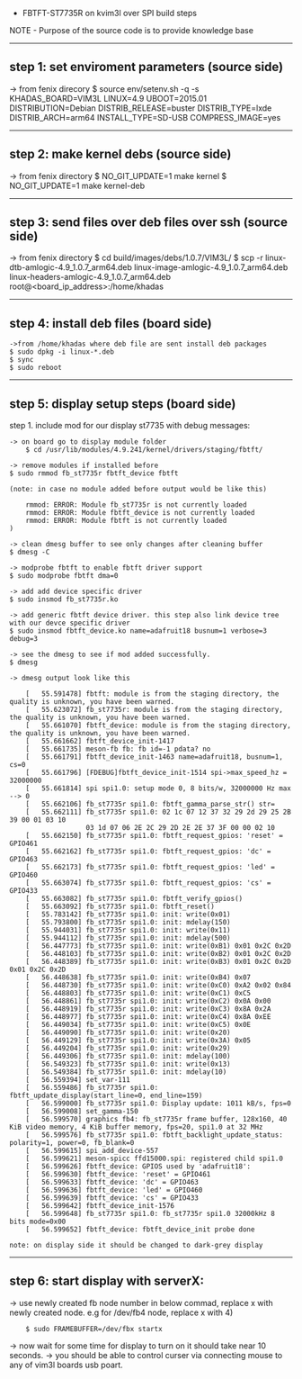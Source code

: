 - FBTFT-ST7735R on kvim3l over SPI build steps 

NOTE - Purpose of the source code is to provide knowledge base

------------------------------------------------------------------------
step 1: set enviroment parameters (source side)
------------------------------------------------------------------------

-> from fenix direcory
	$ source env/setenv.sh -q -s  KHADAS_BOARD=VIM3L LINUX=4.9 UBOOT=2015.01 DISTRIBUTION=Debian DISTRIB_RELEASE=buster DISTRIB_TYPE=lxde DISTRIB_ARCH=arm64 INSTALL_TYPE=SD-USB COMPRESS_IMAGE=yes
	
------------------------------------------------------------------------
step 2: make kernel debs (source side)
------------------------------------------------------------------------

->	from fenix directory
	$ NO_GIT_UPDATE=1 make kernel 
	$ NO_GIT_UPDATE=1 make kernel-deb
	
-------------------------------------------------------------------------	
step 3: send files over deb files over ssh (source side)
------------------------------------------------------------------------

-> from fenix directory
	$ cd build/images/debs/1.0.7/VIM3L/
	$ scp -r linux-dtb-amlogic-4.9_1.0.7_arm64.deb linux-image-amlogic-4.9_1.0.7_arm64.deb linux-headers-amlogic-4.9_1.0.7_arm64.deb root@<board_ip_address>:/home/khadas
	
------------------------------------------------------------------------
step 4: install deb files (board side)
------------------------------------------------------------------------
	->from /home/khadas where deb file are sent install deb packages
	$ sudo dpkg -i linux-*.deb
	$ sync
	$ sudo reboot	
	
------------------------------------------------------------------------
step 5: display setup steps (board side)
------------------------------------------------------------------------

step 1. include mod for our display st7735 with debug messages:
	
	-> on board go to display module folder
		$ cd /usr/lib/modules/4.9.241/kernel/drivers/staging/fbtft/
	
	-> remove modules if installed before
	$ sudo rmmod fb_st7735r fbtft_device fbtft
	
	(note: in case no module added before output would be like this)
	
		rmmod: ERROR: Module fb_st7735r is not currently loaded
		rmmod: ERROR: Module fbtft_device is not currently loaded
		rmmod: ERROR: Module fbtft is not currently loaded
	)
	
	-> clean dmesg buffer to see only changes after cleaning buffer
	$ dmesg -C
	
	-> modprobe fbtft to enable fbtft driver support
	$ sudo modprobe fbtft dma=0
	
	-> add add device specific driver
	$ sudo insmod fb_st7735r.ko 
	
	-> add generic fbtft device driver. this step also link device tree with our devce specific driver
	$ sudo insmod fbtft_device.ko name=adafruit18 busnum=1 verbose=3 debug=3
	
	-> see the dmesg to see if mod added successfully. 
	$ dmesg 
	
	-> dmesg output look like this
	
		[   55.591478] fbtft: module is from the staging directory, the quality is unknown, you have been warned.
		[   55.623072] fb_st7735r: module is from the staging directory, the quality is unknown, you have been warned.
		[   55.661070] fbtft_device: module is from the staging directory, the quality is unknown, you have been warned.
		[   55.661662] fbtft_device_init-1417
		[   55.661735] meson-fb fb: fb id=-1 pdata? no
		[   55.661791] fbtft_device_init-1463 name=adafruit18, busnum=1, cs=0
		[   55.661796] [FDEBUG]fbtft_device_init-1514 spi->max_speed_hz = 32000000
		[   55.661814] spi spi1.0: setup mode 0, 8 bits/w, 32000000 Hz max --> 0
		[   55.662106] fb_st7735r spi1.0: fbtft_gamma_parse_str() str=
		[   55.662111] fb_st7735r spi1.0: 02 1c 07 12 37 32 29 2d 29 25 2B 39 00 01 03 10
		               03 1d 07 06 2E 2C 29 2D 2E 2E 37 3F 00 00 02 10
		[   55.662150] fb_st7735r spi1.0: fbtft_request_gpios: 'reset' = GPIO461
		[   55.662162] fb_st7735r spi1.0: fbtft_request_gpios: 'dc' = GPIO463
		[   55.662173] fb_st7735r spi1.0: fbtft_request_gpios: 'led' = GPIO460
		[   55.663074] fb_st7735r spi1.0: fbtft_request_gpios: 'cs' = GPIO433
		[   55.663082] fb_st7735r spi1.0: fbtft_verify_gpios()
		[   55.663092] fb_st7735r spi1.0: fbtft_reset()
		[   55.783142] fb_st7735r spi1.0: init: write(0x01) 
		[   55.793800] fb_st7735r spi1.0: init: mdelay(150)
		[   55.944031] fb_st7735r spi1.0: init: write(0x11) 
		[   55.944112] fb_st7735r spi1.0: init: mdelay(500)
		[   56.447773] fb_st7735r spi1.0: init: write(0xB1) 0x01 0x2C 0x2D 
		[   56.448103] fb_st7735r spi1.0: init: write(0xB2) 0x01 0x2C 0x2D 
		[   56.448389] fb_st7735r spi1.0: init: write(0xB3) 0x01 0x2C 0x2D 0x01 0x2C 0x2D 
		[   56.448638] fb_st7735r spi1.0: init: write(0xB4) 0x07 
		[   56.448730] fb_st7735r spi1.0: init: write(0xC0) 0xA2 0x02 0x84 
		[   56.448803] fb_st7735r spi1.0: init: write(0xC1) 0xC5 
		[   56.448861] fb_st7735r spi1.0: init: write(0xC2) 0x0A 0x00 
		[   56.448919] fb_st7735r spi1.0: init: write(0xC3) 0x8A 0x2A 
		[   56.448977] fb_st7735r spi1.0: init: write(0xC4) 0x8A 0xEE 
		[   56.449034] fb_st7735r spi1.0: init: write(0xC5) 0x0E 
		[   56.449090] fb_st7735r spi1.0: init: write(0x20) 
		[   56.449129] fb_st7735r spi1.0: init: write(0x3A) 0x05 
		[   56.449204] fb_st7735r spi1.0: init: write(0x29) 
		[   56.449306] fb_st7735r spi1.0: init: mdelay(100)
		[   56.549323] fb_st7735r spi1.0: init: write(0x13) 
		[   56.549384] fb_st7735r spi1.0: init: mdelay(10)
		[   56.559394] set_var-111
		[   56.559486] fb_st7735r spi1.0: fbtft_update_display(start_line=0, end_line=159)
		[   56.599000] fb_st7735r spi1.0: Display update: 1011 kB/s, fps=0
		[   56.599008] set_gamma-150
		[   56.599570] graphics fb4: fb_st7735r frame buffer, 128x160, 40 KiB video memory, 4 KiB buffer memory, fps=20, spi1.0 at 32 MHz
		[   56.599576] fb_st7735r spi1.0: fbtft_backlight_update_status: polarity=1, power=0, fb_blank=0
		[   56.599615] spi_add_device-557
		[   56.599621] meson-spicc ffd15000.spi: registered child spi1.0
		[   56.599626] fbtft_device: GPIOS used by 'adafruit18':
		[   56.599630] fbtft_device: 'reset' = GPIO461
		[   56.599633] fbtft_device: 'dc' = GPIO463
		[   56.599636] fbtft_device: 'led' = GPIO460
		[   56.599639] fbtft_device: 'cs' = GPIO433
		[   56.599642] fbtft_device_init-1576
		[   56.599648] fb_st7735r spi1.0: fb_st7735r spi1.0 32000kHz 8 bits mode=0x00
		[   56.599652] fbtft_device: fbtft_device_init probe done
	
	note: on display side it should be changed to dark-grey display
	
------------------------------------------------------------------------	
step 6: start display with serverX:
------------------------------------------------------------------------

->	use newly created fb node number in below commad, replace x with newly created node.
	e.g  for /dev/fb4 node, replace x with 4)
		
		$ sudo FRAMEBUFFER=/dev/fbx startx

->  now wait for some time for display to turn on it should take near 10 seconds.
->  you should be able to control curser via connecting mouse to any of vim3l boards usb poart.
